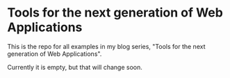 Tools for the next generation of Web Applications
================================================================================

This is the repo for all examples in my blog series, "Tools for the next generation of Web Applications".

Currently it is empty, but that will change soon.